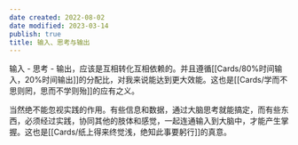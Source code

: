```yaml
---
date created: 2022-08-02
date modified: 2023-03-14
publish: true
title: 输入、思考与输出
---
```

输入 - 思考 - 输出，应该是互相转化互相依赖的。并且遵循[[Cards/80%时间输入，20%时间输出]]的分配比，对我来说能达到更大效能。这也是[[Cards/学而不思则罔，思而不学则殆]]的应有之义。

当然绝不能忽视实践的作用。有些信息和数据，通过大脑思考就能搞定，而有些东西，必须经过实践，协同其他的肢体和感觉，一起连通输入到大脑中，才能产生掌握。这也是[[Cards/纸上得来终觉浅，绝知此事要躬行]]的真意。